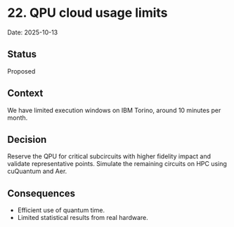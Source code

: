# 22. QPU cloud usage limits

Date: 2025-10-13

## Status

Proposed

## Context

We have limited execution windows on IBM Torino, around 10 minutes per month.

## Decision

Reserve the QPU for critical subcircuits with higher fidelity impact and validate representative points. Simulate the remaining circuits on HPC using cuQuantum and Aer.

## Consequences

- Efficient use of quantum time.
- Limited statistical results from real hardware.
